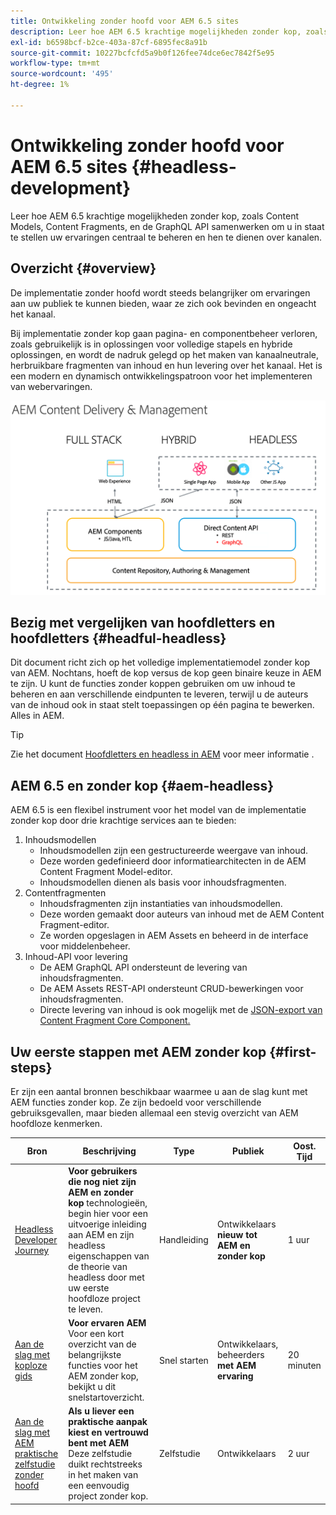 ```yaml
---
title: Ontwikkeling zonder hoofd voor AEM 6.5 sites
description: Leer hoe AEM 6.5 krachtige mogelijkheden zonder kop, zoals Content Models, Content Fragments, en de GraphQL API samenwerken om u in staat te stellen uw ervaringen centraal te beheren en hen te dienen over kanalen.
exl-id: b6598bcf-b2ce-403a-87cf-6895fec8a91b
source-git-commit: 10227bcfcfd5a9b0f126fee74dce6ec7842f5e95
workflow-type: tm+mt
source-wordcount: '495'
ht-degree: 1%

---
```


# Ontwikkeling zonder hoofd voor AEM 6.5 sites {#headless-development}

Leer hoe AEM 6.5 krachtige mogelijkheden zonder kop, zoals Content Models, Content Fragments, en de GraphQL API samenwerken om u in staat te stellen uw ervaringen centraal te beheren en hen te dienen over kanalen.

## Overzicht {#overview}

De implementatie zonder hoofd wordt steeds belangrijker om ervaringen aan uw publiek te kunnen bieden, waar ze zich ook bevinden en ongeacht het kanaal.

Bij implementatie zonder kop gaan pagina- en componentbeheer verloren, zoals gebruikelijk is in oplossingen voor volledige stapels en hybride oplossingen, en wordt de nadruk gelegd op het maken van kanaalneutrale, herbruikbare fragmenten van inhoud en hun levering over het kanaal. Het is een modern en dynamisch ontwikkelingspatroon voor het implementeren van webervaringen.

![Implementatiemodellen AEM](/help/sites-developing/headless/getting-started/assets/aem-implementation-models.png)

## Bezig met vergelijken van hoofdletters en hoofdletters {#headful-headless}

Dit document richt zich op het volledige implementatiemodel zonder kop van AEM. Nochtans, hoeft de kop versus de kop geen binaire keuze in AEM te zijn. U kunt de functies zonder koppen gebruiken om uw inhoud te beheren en aan verschillende eindpunten te leveren, terwijl u de auteurs van de inhoud ook in staat stelt toepassingen op één pagina te bewerken. Alles in AEM.

>[!TIP]
>
>Zie het document [Hoofdletters en headless in AEM](/help/sites-developing/headful-headless.md) voor meer informatie .

## AEM 6.5 en zonder kop {#aem-headless}

AEM 6.5 is een flexibel instrument voor het model van de implementatie zonder kop door drie krachtige services aan te bieden:

1. Inhoudsmodellen
   * Inhoudsmodellen zijn een gestructureerde weergave van inhoud.
   * Deze worden gedefinieerd door informatiearchitecten in de AEM Content Fragment Model-editor.
   * Inhoudsmodellen dienen als basis voor inhoudsfragmenten.
1. Contentfragmenten
   * Inhoudsfragmenten zijn instantiaties van inhoudsmodellen.
   * Deze worden gemaakt door auteurs van inhoud met de AEM Content Fragment-editor.
   * Ze worden opgeslagen in AEM Assets en beheerd in de interface voor middelenbeheer.
1. Inhoud-API voor levering
   * De AEM GraphQL API ondersteunt de levering van inhoudsfragmenten.
   * De AEM Assets REST-API ondersteunt CRUD-bewerkingen voor inhoudsfragmenten.
   * Directe levering van inhoud is ook mogelijk met de [JSON-export van Content Fragment Core Component.](https://experienceleague.adobe.com/docs/experience-manager-core-components/using/components/content-fragment-component.html)

## Uw eerste stappen met AEM zonder kop {#first-steps}

Er zijn een aantal bronnen beschikbaar waarmee u aan de slag kunt met AEM functies zonder kop. Ze zijn bedoeld voor verschillende gebruiksgevallen, maar bieden allemaal een stevig overzicht van AEM hoofdloze kenmerken.

| Bron | Beschrijving | Type | Publiek | Oost. Tijd |
|---|---|---|---|---|
| [Headless Developer Journey](/help/journey-headless/developer/overview.md) | **Voor gebruikers die nog niet zijn AEM en zonder kop** technologieën, begin hier voor een uitvoerige inleiding aan AEM en zijn headless eigenschappen van de theorie van headless door met uw eerste hoofdloze project te leven. | Handleiding | Ontwikkelaars **nieuw tot AEM en zonder kop** | 1 uur |
| [Aan de slag met koploze gids](/help/sites-developing/headless/getting-started/introduction.md) | **Voor ervaren AEM** Voor een kort overzicht van de belangrijkste functies voor het AEM zonder kop, bekijkt u dit snelstartoverzicht. | Snel starten | Ontwikkelaars, beheerders **met AEM ervaring** | 20 minuten |
| [Aan de slag met AEM praktische zelfstudie zonder hoofd](https://experienceleague.adobe.com/docs/experience-manager-learn/getting-started-with-aem-headless/graphql/multi-step/overview.html) | **Als u liever een praktische aanpak kiest en vertrouwd bent met AEM** Deze zelfstudie duikt rechtstreeks in het maken van een eenvoudig project zonder kop. | Zelfstudie | Ontwikkelaars | 2 uur |
